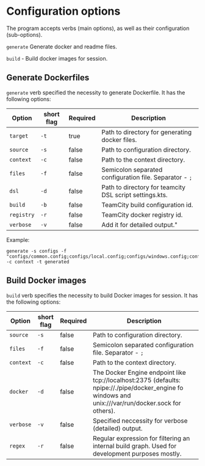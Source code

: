 # Configuration options

The program accepts verbs (main options), as well as their configuration (sub-options).

`generate` Generate docker and readme files.

`build` - Build docker images for session.

## Generate Dockerfiles

`generate` verb specified the necessity to generate Dockerfile. It has the following options:

| Option | short flag | Required | Description |
| --- | --- | --- | ------ |
| `target` | `-t` | true | Path to directory for generating docker files. |
| `source` | `-s` | false | Path to configuration directory. |
| `context` | `-c` | false | Path to the context directory. |
| `files` | `-f` | false | Semicolon separated configuration file. Separator - `;` |
| `dsl` | `-d` | false | Path to directory for teamcity DSL script settings.kts. |
| `build` | `-b` | false | TeamCity build configuration id. |
| `registry` | `-r` | false | TeamCity docker registry id. |
| `verbose` | `-v` | false | Add it for detailed output." |
 
Example:
```
generate -s configs -f "configs/common.config;configs/local.config;configs/windows.config;configs/linux.config;configs/linuxARM.config" -c context -t generated
``` 

## Build Docker images
`build` verb specifies the necessity to build Docker images for session. It has the following options:

| Option | short flag | Required | Description |
| --- | --- | --- | ------ |
| `source` | `-s` | false | Path to configuration directory. |
| `files` | `-f` | false | Semicolon separated configuration file. Separator - `;` |
| `context` | `-c` | false | Path to the context directory. |
| `docker` | `-d` | false | The Docker Engine endpoint like tcp://localhost:2375 (defaults: npipe://./pipe/docker_engine fo windows and unix:///var/run/docker.sock for others). |
| `verbose` | `-v` | false | Specified neccessity for verbose (detailed) output. |
| `regex` | `-r` | false | Regular expression for filtering an internal build graph. Used for development purposes mostly. |
